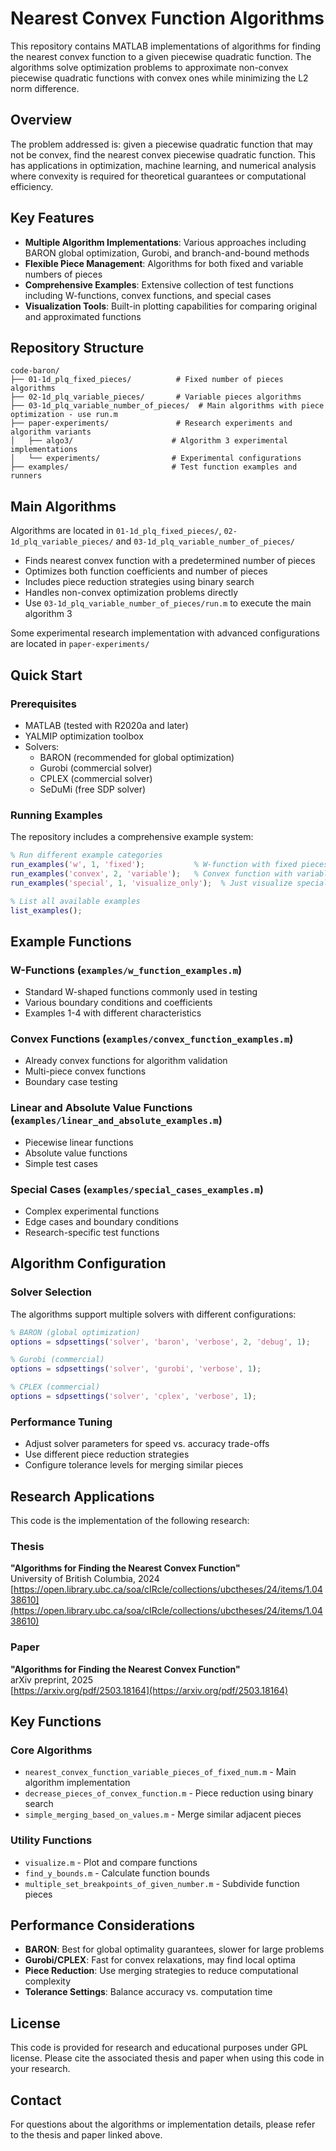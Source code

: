 # Nearest Convex Function Algorithms

This repository contains MATLAB implementations of algorithms for finding the nearest convex function to a given piecewise quadratic function. The algorithms solve optimization problems to approximate non-convex piecewise quadratic functions with convex ones while minimizing the L2 norm difference.

## Overview

The problem addressed is: given a piecewise quadratic function that may not be convex, find the nearest convex piecewise quadratic function. This has applications in optimization, machine learning, and numerical analysis where convexity is required for theoretical guarantees or computational efficiency.

## Key Features

- **Multiple Algorithm Implementations**: Various approaches including BARON global optimization, Gurobi, and branch-and-bound methods
- **Flexible Piece Management**: Algorithms for both fixed and variable numbers of pieces
- **Comprehensive Examples**: Extensive collection of test functions including W-functions, convex functions, and special cases
- **Visualization Tools**: Built-in plotting capabilities for comparing original and approximated functions

## Repository Structure

```
code-baron/
├── 01-1d_plq_fixed_pieces/          # Fixed number of pieces algorithms
├── 02-1d_plq_variable_pieces/       # Variable pieces algorithms  
├── 03-1d_plq_variable_number_of_pieces/  # Main algorithms with piece optimization - use run.m
├── paper-experiments/               # Research experiments and algorithm variants
│   ├── algo3/                      # Algorithm 3 experimental implementations
│   └── experiments/                # Experimental configurations
├── examples/                       # Test function examples and runners
```

## Main Algorithms


Algorithms are located in  `01-1d_plq_fixed_pieces/`, `02-1d_plq_variable_pieces/` and `03-1d_plq_variable_number_of_pieces/`
- Finds nearest convex function with a predetermined number of pieces
- Optimizes both function coefficients and number of pieces
- Includes piece reduction strategies using binary search
- Handles non-convex optimization problems directly
- Use `03-1d_plq_variable_number_of_pieces/run.m` to execute the main algorithm 3

Some experimental research implementation with advanced configurations are located in `paper-experiments/`

## Quick Start

### Prerequisites
- MATLAB (tested with R2020a and later)
- YALMIP optimization toolbox
- Solvers:
  - BARON (recommended for global optimization)
  - Gurobi (commercial solver)
  - CPLEX (commercial solver)
  - SeDuMi (free SDP solver)


### Running Examples

The repository includes a comprehensive example system:

```matlab
% Run different example categories
run_examples('w', 1, 'fixed');           % W-function with fixed pieces
run_examples('convex', 2, 'variable');   % Convex function with variable pieces
run_examples('special', 1, 'visualize_only');  % Just visualize special case

% List all available examples
list_examples();
```

## Example Functions

### W-Functions (`examples/w_function_examples.m`)
- Standard W-shaped functions commonly used in testing
- Various boundary conditions and coefficients
- Examples 1-4 with different characteristics

### Convex Functions (`examples/convex_function_examples.m`)
- Already convex functions for algorithm validation
- Multi-piece convex functions
- Boundary case testing

### Linear and Absolute Value Functions (`examples/linear_and_absolute_examples.m`)
- Piecewise linear functions
- Absolute value functions
- Simple test cases

### Special Cases (`examples/special_cases_examples.m`)
- Complex experimental functions
- Edge cases and boundary conditions
- Research-specific test functions

## Algorithm Configuration

### Solver Selection
The algorithms support multiple solvers with different configurations:

```matlab
% BARON (global optimization)
options = sdpsettings('solver', 'baron', 'verbose', 2, 'debug', 1);

% Gurobi (commercial)
options = sdpsettings('solver', 'gurobi', 'verbose', 1);

% CPLEX (commercial)
options = sdpsettings('solver', 'cplex', 'verbose', 1);
```

### Performance Tuning
- Adjust solver parameters for speed vs. accuracy trade-offs
- Use different piece reduction strategies
- Configure tolerance levels for merging similar pieces

## Research Applications

This code is the implementation of the following research:

### Thesis
**"Algorithms for Finding the Nearest Convex Function"**  
University of British Columbia, 2024  
[https://open.library.ubc.ca/soa/cIRcle/collections/ubctheses/24/items/1.0438610](https://open.library.ubc.ca/soa/cIRcle/collections/ubctheses/24/items/1.0438610)

### Paper
**"Algorithms for Finding the Nearest Convex Function"**  
arXiv preprint, 2025  
[https://arxiv.org/pdf/2503.18164](https://arxiv.org/pdf/2503.18164)

## Key Functions

### Core Algorithms
- `nearest_convex_function_variable_pieces_of_fixed_num.m` - Main algorithm implementation
- `decrease_pieces_of_convex_function.m` - Piece reduction using binary search
- `simple_merging_based_on_values.m` - Merge similar adjacent pieces

### Utility Functions
- `visualize.m` - Plot and compare functions
- `find_y_bounds.m` - Calculate function bounds
- `multiple_set_breakpoints_of_given_number.m` - Subdivide function pieces

## Performance Considerations

- **BARON**: Best for global optimality guarantees, slower for large problems
- **Gurobi/CPLEX**: Fast for convex relaxations, may find local optima
- **Piece Reduction**: Use merging strategies to reduce computational complexity
- **Tolerance Settings**: Balance accuracy vs. computation time

## License

This code is provided for research and educational purposes under GPL license. Please cite the associated thesis and paper when using this code in your research.

## Contact

For questions about the algorithms or implementation details, please refer to the thesis and paper linked above.
